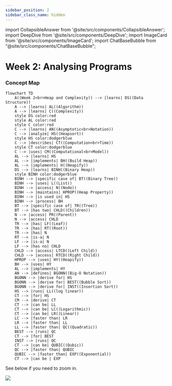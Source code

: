 ```yaml
---
sidebar_position: 2
sidebar_class_name: hidden
---
```


import CollapsibleAnswer from '@site/src/components/CollapsibleAnswer';
import DeepDive from '@site/src/components/DeepDive';
import ImageCard from '@site/src/components/ImageCard';
import ChatBaseBubble from "@site/src/components/ChatBaseBubble";

# Week 2: Analysing Programs



<ChatBaseBubble/>

### Concept Map

```mermaid
flowchart TD
    A((Week 2<br>Heap and Complexity)) --> |learns| DS((Data Structure))
    A --> |learns| AL((Algorithm))
    A --> |learns| C((Complexity))
    style DS color:red
    style AL color:red
    style C color:red
    C --> |learns| AN((Asymptotic<br>Notation))
    C --> |analyze| HS((Heapsort))
    style HS color:dodgerblue
    C --> |describes| CT((Computation<br>Time))
    style CT color:dodgerblue
    C --> |uses| CM((Computational<br>Model))
    AL --> |learns| HS
    AL --> |implements| BH((Build Heap))
    AL --> |implements| H((Heapify))
    DS --> |learns| BINH((Binary Heap))
    style BINH color:dodgerblue
    BINH --> |specific case of| BT((Binary Tree))
    BINH --> |uses| L((List))
    BINH --> |access| N((Node))
    BINH --> |maintains| HPROP((Heap Property))
    BINH --> |is used in| HS
    BINH --> |process| BH
    BT --> |specific case of| TR((Tree))
    BT --> |has two| CHLD((Children))
    N --> |access| PR((Parent))
    N --> |access| CHLD
    TR --> |has| LF((Leaf))
    TR --> |has| RT((Root))
    TR --> |has| N
    RT --> |is-a| N
    LF --> |is-a| N
    LF --> |has no| CHLD
    CHLD --> |access| LTCD((Left Child))
    CHLD --> |access| RTCD((Right Child))
    HPROP --> |uses| HY((Heapify))
    BH --> |uses| HY
    AL --> |implements| HY
    AN --> |defines| BGONN((Big-O Notation))
    BGONN --> |derive for| HS
    BGONN --> |derive for| BEST((Bubble Sort))
    BGONN --> |derive for| INST((Insertion Sort))
    HS --> |runs| LL((log linear))
    CT --> |for| HS
    CM --> |derive| CT
    CT --> |can be| LL
    CT --> |can be| LC((Logarithmic))
    CT --> |can be| LR((Linear))
    LC --> |faster than| LR
    LR --> |faster than| LL
    LL --> |faster than| QC((Quadratic))
    BEST --> |runs| QC
    CT --> |for| BEST
    INST --> |runs| QC
    CT --> |can be| QUBIC((Qubic))
    QC --> |faster than| QUBIC
    QUBIC --> |faster than| EXP((Exponential))
    CT --> |can be | EXP
```


See below if you need to zoom in.

![](https://www.dropbox.com/scl/fi/7gtdb13f6o1z8y3t1fqgz/DDW-Concept-Map-Week-2.drawio.png?rlkey=qtdx21r22gfume6gh4yrx0pdk&raw=1)
